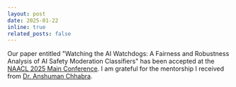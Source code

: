 ```yaml
---
layout: post
date: 2025-01-22
inline: true
related_posts: false
---
```


Our paper entitled "Watching the AI Watchdogs: A Fairness and Robustness Analysis of AI Safety Moderation Classifiers" has been accepted at the <a href="https://2025.naacl.org/">NAACL 2025 Main Conference</a>. I am grateful for the mentorship I received from <a href="https://www.anshumanc.com/">Dr. Anshuman Chhabra</a>.